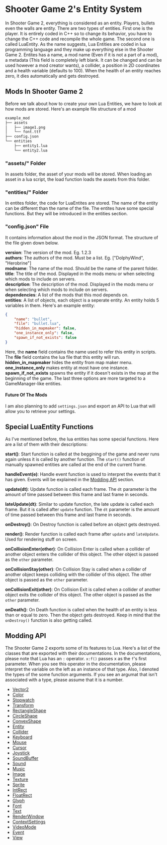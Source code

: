 # Shooter Game 2's Entity System
In Shooter Game 2, everything is considered as an entity. Players, bullets even the walls are entity. There are two types of entities. First one is the player. It is entirely coded in C++ so to change its behavior, you have to change the C++ code and recompile the whole game. The second one is called LuaEntity. As the name suggests, Lua Entities are coded in lua programming language and they make up everything else in the Shooter Game 2. Entites has a name, a mod name (Even if it is not a part of a mod), a metadata (This field is completely left blank. It can be changed and can be used however a mod creator wants), a collider, a position in 2D coordinates and a health variable (defaults to 100). When the health of an entity reaches zero, it dies automatically and gets destroyed.  

## Mods In Shooter Game 2
Before we talk about how to create your own Lua Entities, we have to look at how mods are stored. Here's an example file structure of a mod
```bash
example_mod
├── assets
│   ├── image1.png
│   └── font.ttf
├── config.json
└── entities
    ├── entity1.lua
    └── entity2.lua
```

### "assets/" Folder
In assets folder, the asset of your mods will be stored. When loading an asset in a lua script, the load function loads the assets from this folder.

### "entities/" Folder
In entites folder, the code for LuaEntites are stored. The name of the entity can be different than the name of the file. The entites have some special functions. But they will be introduced in the entities section.

### "config.json" File
It contains information about the mod in the JSON format. The structure of the file given down below.  

**version**: The version of the mod. Eg. 1.2.3  
**authors**: The authors of the mod. Must be a list. Eg. ["DolphyWind", "Herobrine"]  
**modname**: The name of the mod. Should be the name of the parent folder.  
**title**: The title of the mod. Displayed in the mods menu or when selecting which mods to include on servers.  
**description**: The description of the mod. Displayed in the mods menu or when selecting which mods to include on servers.  
**dependencies**: A list of the mods that this mod depends on.  
**entities**: A list of objects, each object is a seperate entity. An entity holds 5 variables in them. Here's an example entity:  
```json
{
    "name": "bullet",
    "file": "bullet.lua",
    "hidden_in_mapmaker": false,
    "one_instance_only": false,
    "spawn_if_not_exists": false
}
```
Here, the **name** field contains the name used to refer this entity in scripts. The **file** field contains the lua file that this entity will run. **hidden_in_mapmaker** hides the entity from map maker menu. **one_instance_only** makes entity at most have one instance. **spawn_if_not_exists** spawns the entity if it doesn't exists in the map at the beginning of the game. The last three options are more targeted to a GameManager-like entities.

#### Future Of The Mods
I am also planning to add `settings.json` and export an API to Lua that will allow you to retrieve your settings.

## Special LuaEntity Functions
As I've mentioned before, the lua entities has some special functions. Here are a list of them with their descriptions:

**start()**: Start function is called at the beggining of the game and never runs again unless it is called by another function. The `start()` function of manually spawned entities are called at the end of the current frame.  

**handleEvent(e)**: Handle event function is used to interpret the events that it has given. Events will be explained in the [Modding API](#modding-api) section.

**update(dt)**: Update function is called each frame. The `dt` parameter is the amount of time passed between this frame and last frame in seconds.

**lateUpdate(dt)**: Similar to update function, the late update is called each frame. But it is called after `update` function. The `dt` parameter is the amount of time passed between this frame and last frame in seconds.  

**onDestroy()**: On Destroy function is called before an object gets destroyed.

**render()**: Render function is called each frame after `update` and `lateUpdate`. Used for rendering stuff on screen.

**onCollisionEnter(other)**: On Collision Enter is called when a collider of another object enters the collider of this object. The other object is passed as the `other` parameter.

**onCollisionStay(other)**: On Collision Stay is called when a collider of another object keeps colliding with the collider of this object. The other object is passed as the `other` parameter.

**onCollisionExit(other)**: On Collision Exit is called when a collider of another object exits the collider of this object. The other object is passed as the `other` parameter.

**onDeath()**: On Death function is called when the health of an entity is less than or equal to zero. Then the object gets destroyed. Keep in mind that the `onDestroy()` function is also getting called.

## Modding API 
The Shooter Game 2 exports some of its features to Lua. Here's a list of the classes that are exported with their documentations. In the documentations, please note that Lua has an `:` operator. `x:f()` passes x as the `f`'s first parameter. When you see this operator in the documentation, please interpret the variable on the left as an instance of that type. Also, I denoted the types of the some function arguments. If you see an argumat that isn't associated with a type, please assume that it is a number.  

+ [Vector2](./Vector2Documentation.md)
+ [Color](./ColorDocumentation.md)
+ [Stopwatch](./StopwatchDocumentation.md)
+ [Transform](./TransformDocumentation.md)
+ [RectangleShape](./RectangleShapeDocumentation.md)
+ [CircleShape](./CircleShapeDocumentation.md)
+ [ConvexShape](./ConvexShapeDocumentation.md)
+ [Entity]()
+ [Collider]()
+ [Keyboard](./KeyboardDocumentation.md)
+ [Mouse](./MouseDocumentation.md)
+ [Cursor](./CursorDocumentation.md)
+ [Joystick](./JoystickDocumentation.md)
+ [SoundBuffer]()
+ [Sound]()
+ [Music]()
+ [Image](./ImageDocumentation.md)
+ [Texture]()
+ [Sprite]()
+ [IntRect](./IntRectDocumentation.md)
+ [FloatRect](./FloatRectDocumentation.md)
+ [Glyph](./GlyphDocumentation.md)
+ [Font](./FontDocumentation.md)
+ [Text](./TextDocumentation.md)
+ [RenderWindow]()
+ [ContextSettings](./ContextSettingsDocumentation.md)
+ [VideoMode](./VideoModeDocumentation.md)
+ [Event]()
+ [View]()
